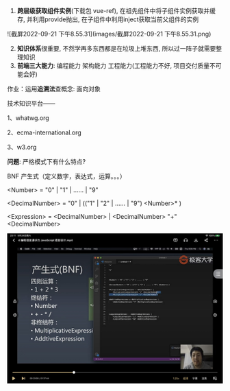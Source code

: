 1. **跨层级获取组件实例**(下载包 vue-ref), 在祖先组件中将子组件实例获取并缓存, 并利用provide抛出, 在子组件中利用inject获取当前父组件的实例

![截屏2022-09-21 下午8.55.31](images/截屏2022-09-21 下午8.55.31.png)

2. **知识体系**很重要, 不然学再多东西都是在垃圾上堆东西, 所以过一阵子就需要整理知识
3. **前端三大能力**: 编程能力  架构能力  工程能力(工程能力不好, 项目交付质量不可能会好)



作业：运用**追溯法**查概念: 面向对象



技术知识平台——

1、whatwg.org

2、ecma-international.org

3、w3.org



**问题**: 严格模式下有什么特点?



BNF 产生式（定义数字，表达式，运算。。。）

\<Number>  = "0" | "1" | ...... | "9"

\<DecimalNumber> = "0" | (("1" | "2" | ...... | "9")  \<Number>* )

\<Expression> = \<DecimalNumber> | \<DecimalNumber> "+" \<DecimalNumber>

![02FB555C30761EB387EEAAE47B5A10A4](images/02FB555C30761EB387EEAAE47B5A10A4.jpg)
